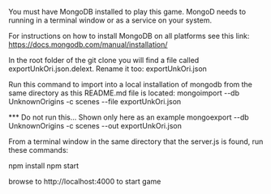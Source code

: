 You must have MongoDB installed to play this game. MongoD needs to running in a terminal window or as a service on your system.

For instructions on how to install MongoDB on all platforms see this link: https://docs.mongodb.com/manual/installation/

In the root folder of the git clone you will find a file called exportUnkOri.json.delext. Rename it too: exportUnkOri.json

Run this command to import into a local installation of mongodb from the same directory as this README.md file is located:
mongoimport --db UnknownOrigins -c scenes --file exportUnkOri.json

*** Do not run this... Shown only here as an example
mongoexport --db UnknownOrigins -c scenes --out exportUnkOri.json

From a terminal window in the same directory that the server.js is found, run these commands:

npm install
npm start

browse to http://localhost:4000 to start game



